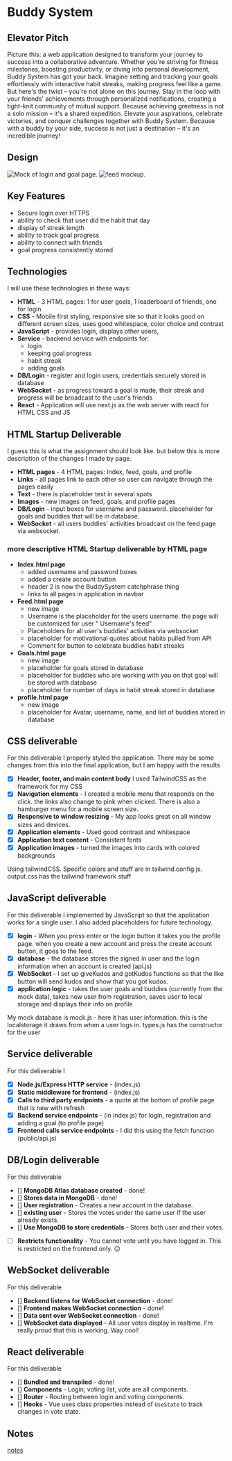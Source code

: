 # Buddy System

## Elevator Pitch

Picture this: a web application designed to transform your journey to success into a collaborative adventure. Whether you're striving for fitness milestones, boosting productivity, or diving into personal development, Buddy System has got your back.
Imagine setting and tracking your goals effortlessly with interactive habit streaks, making progress feel like a game. But here's the twist – you're not alone on this journey. Stay in the loop with your friends' achievements through personalized notifications, creating a tight-knit community of mutual support.
Because achieving greatness is not a solo mission – it's a shared expedition. Elevate your aspirations, celebrate victories, and conquer challenges together with Buddy System. Because with a buddy by your side, success is not just a destination – it's an incredible journey!

## Design

![Mock of login and goal page.](images/IMG_0265.jpg)
![feed mockup.](images/IMG_0266.jpg)

## Key Features

- Secure login over HTTPS
- ability to check that user did the habit that day
- display of streak length
- ability to track goal progress
- ability to connect with friends
- goal progress consistently stored

## Technologies

I will use these technologies in these ways:

- **HTML** - 3 HTML pages: 1 for user goals, 1 leaderboard of friends, one for login
- **CSS** - Mobile first styling, responsive site so that it looks good on different screen sizes, uses good whitespace, color choice and contrast
- **JavaScript** - provides login, displays other users,
- **Service** - backend service with endpoints for:
  - login
  - keeping goal progress
  - habit streak
  - adding goals
- **DB/Login** - register and login users, credentials securely stored in database
- **WebSocket** - as progress toward a goal is made, their streak and progress will be broadcast to the user's friends
- **React** - Application will use next.js as the web server with react for HTML CSS and JS

## HTML Startup Deliverable

I guess this is what the assignment should look like. but below this is more description of the changes I made by page.

- **HTML pages** - 4 HTML pages: Index, feed, goals, and profile
- **Links** - all pages link to each other so user can navigate through the pages easily
- **Text** - there is placeholder text in several spots
- **Images** - new images on feed, goals, and profile pages
- **DB/Login** - input boxes for username and password. placeholder for goals and buddies that will be in database.
- **WebSocket** - all users buddies' activities broadcast on the feed page via websocket.

### more descriptive HTML Startup deliverable by HTML page

- **Index.html page**
  - added username and password boxes
  - added a create account button
  - header 2 is now the BuddySystem catchphrase thing
  - links to all pages in application in navbar
- **Feed.html page**
  - new image
  - Username is the placeholder for the users username. the page will be customized for user " Username's feed"
  - Placeholders for all user's buddies' activities via websocket
  - placeholder for motivational quotes about habits pulled from API
  - Comment for button to celebrate buddies habit streaks
- **Goals.html page**
  - new image
  - placeholder for goals stored in database
  - placeholder for buddies who are working with you on that goal will be stored with database
  - placeholder for number of days in habit streak stored in database
- **profile.html page**
  - new image
  - placeholder for Avatar, username, name, and list of buddies stored in database

## CSS deliverable

For this deliverable I properly styled the application. There may be some changes from this into the final application, but I am happy with the results

- [x] **Header, footer, and main content body** I used TailwindCSS as the framework for my CSS
- [x] **Navigation elements** - I created a mobile menu that responds on the click. the links also change to pink when clicked. There is also a hamburger menu for a mobile screen size.
- [x] **Responsive to window resizing** - My app looks great on all window sizes and devices.
- [x] **Application elements** - Used good contrast and whitespace
- [x] **Application text content** - Consistent fonts
- [x] **Application images** - turned the images into cards with colored backgrounds

Using tailwindCSS. Specific colors and stuff are in tailwind.config.js.
output.css has the tailwind framework stuff

## JavaScript deliverable

For this deliverable I implemented by JavaScript so that the application works for a single user. I also added placeholders for future technology.

- [x] **login** - When you press enter or the login button it takes you the profile page. when you create a new account and press the create account button, it goes to the feed.
- [x] **database** - the database stores the signed in user and the login information when an account is created (api.js)
- [x] **WebSocket** - I set up giveKudos and gotKudos functions so that the like button will send kudos and show that you got kudos.
- [x] **application logic** - takes the user goals and buddies (currently from the mock data), takes new user from registration, saves user to local storage and displays their info on profile

My mock database is mock.js - here it has user information. this is the localstorage it draws from when a user logs in.
types.js has the constructor for the user

## Service deliverable

For this deliverable I

- [x] **Node.js/Express HTTP service** - (index.js)
- [x] **Static middleware for frontend** - (index.js)
- [x] **Calls to third party endpoints** - a quote at the bottom of profile page that is new with refresh
- [x] **Backend service endpoints** - (in index.js) for login, registration and adding a goal (to profile page)
- [x] **Frontend calls service endpoints** - I did this using the fetch function (public/api.js)

## DB/Login deliverable

For this deliverable

- [] **MongoDB Atlas database created** - done!
- [] **Stores data in MongoDB** - done!
- [] **User registration** - Creates a new account in the database.
- [] **existing user** - Stores the votes under the same user if the user already exists.
- [] **Use MongoDB to store credentials** - Stores both user and their votes.
- [ ] **Restricts functionality** - You cannot vote until you have logged in. This is restricted on the frontend only. 😔

## WebSocket deliverable

For this deliverable

- [] **Backend listens for WebSocket connection** - done!
- [] **Frontend makes WebSocket connection** - done!
- [] **Data sent over WebSocket connection** - done!
- [] **WebSocket data displayed** - All user votes display in realtime. I'm really proud that this is working. Way cool!

## React deliverable

For this deliverable

- [] **Bundled and transpiled** - done!
- [] **Components** - Login, voting list, vote are all components.
- [] **Router** - Routing between login and voting components.
- [] **Hooks** - Vue uses class properties instead of `UseState` to track changes in vote state.

## Notes

[notes](/notes.md)
